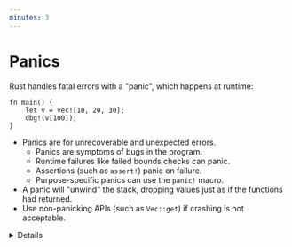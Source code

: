 ```yaml
---
minutes: 3
---
```


# Panics

Rust handles fatal errors with a "panic", which happens at runtime:

```rust,editable,should_panic
fn main() {
    let v = vec![10, 20, 30];
    dbg!(v[100]);
}
```

- Panics are for unrecoverable and unexpected errors.
  - Panics are symptoms of bugs in the program.
  - Runtime failures like failed bounds checks can panic.
  - Assertions (such as `assert!`) panic on failure.
  - Purpose-specific panics can use the `panic!` macro.
- A panic will "unwind" the stack, dropping values just as if the functions had
  returned.
- Use non-panicking APIs (such as `Vec::get`) if crashing is not acceptable.

<details>

By default, a panic will cause the stack to unwind. The unwinding can be caught:

```rust,editable
use std::panic;

fn main() {
    let result = panic::catch_unwind(|| "No problem here!");
    dbg!(result);

    let result = panic::catch_unwind(|| {
        panic!("oh no!");
    });
    dbg!(result);
}
```

- Catching is unusual; do not attempt to implement exceptions with
  `catch_unwind`!
- This can be useful in servers which should keep running even if a single
  request crashes.
- This does not work if `panic = 'abort'` is set in your `Cargo.toml`.

</details>
